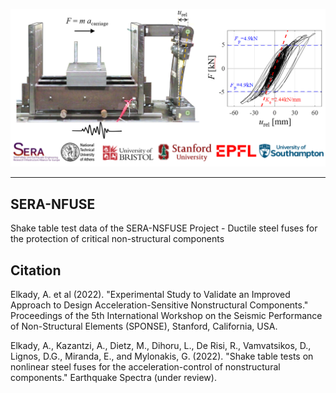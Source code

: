 <p align="center">
  <img width="800" src="Screenshot.png" alt="SERA-NSFUSE">
</p>

--------------

## SERA-NFUSE
Shake table test data of the SERA-NSFUSE Project - Ductile steel fuses for the protection of critical non-structural components

## Citation
Elkady, A. et al (2022). "Experimental Study to Validate an Improved Approach to Design Acceleration-Sensitive Nonstructural Components." Proceedings of the 5th International Workshop on the Seismic Performance of Non-Structural Elements (SPONSE), Stanford, California, USA.

Elkady, A., Kazantzi, A., Dietz, M., Dihoru, L., De Risi, R., Vamvatsikos, D., Lignos, D.G., Miranda, E., and Mylonakis, G. (2022). "Shake table tests on nonlinear steel fuses for the acceleration-control of nonstructural components." Earthquake Spectra (under review).
